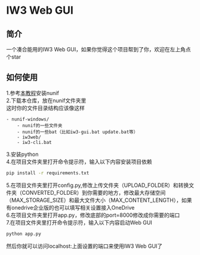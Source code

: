 # IW3 Web GUI
## 简介
一个凑合能用的IW3 Web GUI，如果你觉得这个项目帮到了你，欢迎在左上角点个star  
## 如何使用
1.参考[本教程](https://github.com/nagadomi/nunif/blob/master/windows_package/docs/README.md)安装nunif  
2.下载本仓库，放在nunif文件夹里  
这时你的文件目录结构应该像这样  
```
- nunif-windows/
    - nunif的一些文件夹
    - nunif的一些bat（比如iw3-gui.bat update.bat等）
    - iw3web/
    - iw3-cli.bat
```
3.安装python  
4.在项目文件夹里打开命令提示符，输入以下内容安装项目依赖
```cmd
pip install -r requirements.txt
```
5.在项目文件夹里打开config.py,修改上传文件夹（UPLOAD_FOLDER）和转换文件夹（CONVERTED_FOLDER）到你需要的地方，修改最大存储空间（MAX_STORAGE_SIZE）和最大文件大小（MAX_CONTENT_LENGTH），如果有onedrive企业版的也可以填写相关设置接入OneDrive  
6.在项目文件夹里打开app.py，修改底部的port=8000修改成你需要的端口  
7.在项目文件夹里打开命令提示符，输入以下内容启动Web GUI
```cmd
python app.py
```
然后你就可以访问localhost:上面设置的端口来使用IW3 Web GUI了